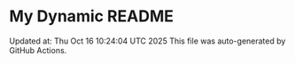 # My Dynamic README
Updated at: Thu Oct 16 10:24:04 UTC 2025
This file was auto-generated by GitHub Actions.
